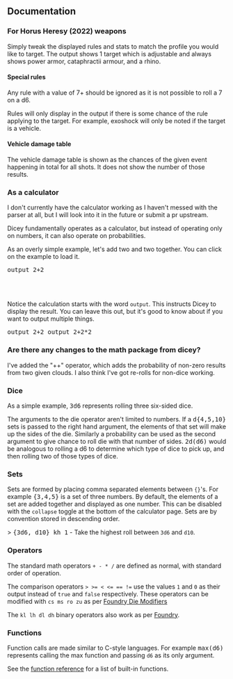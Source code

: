 ## Documentation

### For Horus Heresy (2022) weapons

Simply tweak the displayed rules and stats to match the profile you would like to target.
The output shows 1 target which is adjustable and always shows power armor, cataphractii armour, and a rhino.

#### Special rules
Any rule with a value of 7+ should be ignored as it is not possible to roll a 7 on a d6.

Rules will only display in the output if there is some chance of the rule applying to the target. 
For example, exoshock will only be noted if the target is a vehicle.

#### Vehicle damage table

The vehicle damage table is shown as the chances of the given event happening in total for all shots. 
It does not show the number of those results.

### As a calculator
I don't currently have the calculator working as I haven't messed with the parser at all,
but I will look into it in the future or submit a pr upstream.

Dicey fundamentally operates as a calculator, but instead of operating only on numbers, it can also operate on probabilities.

As an overly simple example, let's add two and two together. You can click on the example to load it.

<kbd>output 2+2</kbd>

<br /><br />

Notice the calculation starts with the word `output`. This instructs Dicey to display the result. You can leave this out, but it's good to know about if you want to output multiple things.

<kbd>output 2+2
output 2+2\*2</kbd>

### Are there any changes to the math package from dicey?
I've added the "++" operator, which adds the probability of non-zero results from two given clouds.
I also think I've got re-rolls for non-dice working.


### Dice

As a simple example, <kbd>3d6</kbd> represents rolling three six-sided dice.

The arguments to the die operator aren't limited to numbers. If a <kbd>d{4,5,10}</kbd> sets is passed to the right hand argument, the elements of that set will make up the sides of the die. Similarly a probability can be used as the second argument to give chance to roll die with that number of sides. <kbd>2d(d6)</kbd> would be analogous to rolling a d6 to determine which type of dice to pick up, and then rolling two of those types of dice.

### Sets

Sets are formed by placing comma separated elements between `{}`'s. For example <kbd>{3,4,5}</kbd> is a set of three numbers. By default, the elements of a set are added together and displayed as one number. This can be disabled with the `collapse` toggle at the bottom of the calculator page. Sets are by convention stored in descending order.

&gt; <kbd>{3d6, d10} kh 1</kbd> - Take the highest roll between `3d6` and `d10`.

### Operators

The standard math operators `+ - * /` are defined as normal, with standard order of operation.

The comparison operators `> >= < <= == !=` use the values `1` and `0` as their output instead of `true` and `false` respectively. These operators can be modified with `cs ms ro zu` as per [Foundry Die Modifiers](https://foundryvtt.com/article/dice-modifiers/)

The `kl lh dl dh` binary operators also work as per [Foundry](https://foundryvtt.com/article/dice-advanced/).

### Functions

Function calls are made similar to C-style languages. For example <kbd>max(d6)</kbd> represents calling the max function and passing `d6` as its only argument.

See the [function reference](/functions) for a list of built-in functions.
